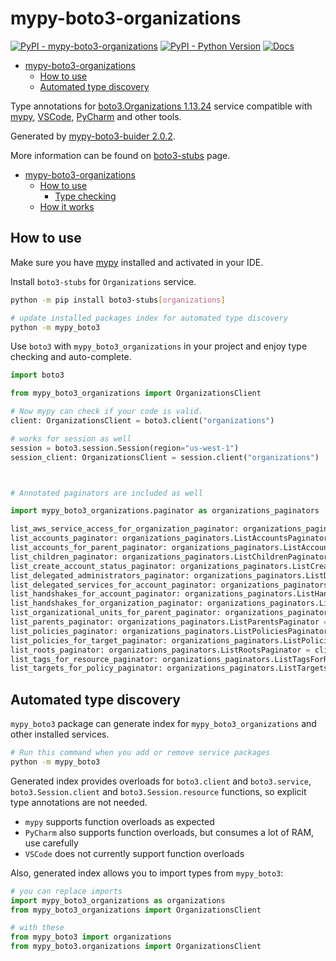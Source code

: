 # mypy-boto3-organizations

[![PyPI - mypy-boto3-organizations](https://img.shields.io/pypi/v/mypy-boto3-organizations.svg?color=blue)](https://pypi.org/project/mypy-boto3-organizations)
[![PyPI - Python Version](https://img.shields.io/pypi/pyversions/mypy-boto3-organizations.svg?color=blue)](https://pypi.org/project/mypy-boto3-organizations)
[![Docs](https://img.shields.io/readthedocs/mypy-boto3-builder.svg?color=blue)](https://mypy-boto3-builder.readthedocs.io/)

- [mypy-boto3-organizations](#mypy-boto3-organizations)
  - [How to use](#how-to-use)
  - [Automated type discovery](#automated-type-discovery)


Type annotations for
[boto3.Organizations 1.13.24](https://boto3.amazonaws.com/v1/documentation/api/1.13.24/reference/services/organizations.html#Organizations) service
compatible with [mypy](https://github.com/python/mypy), [VSCode](https://code.visualstudio.com/),
[PyCharm](https://www.jetbrains.com/pycharm/) and other tools.

Generated by [mypy-boto3-buider 2.0.2](https://github.com/vemel/mypy_boto3_builder).

More information can be found on [boto3-stubs](https://pypi.org/project/boto3-stubs/) page.

- [mypy-boto3-organizations](#mypy-boto3-organizations)
  - [How to use](#how-to-use)
    - [Type checking](#type-checking)
  - [How it works](#how-it-works)

## How to use

Make sure you have [mypy](https://github.com/python/mypy) installed and activated in your IDE.

Install `boto3-stubs` for `Organizations` service.

```bash
python -m pip install boto3-stubs[organizations]

# update installed packages index for automated type discovery
python -m mypy_boto3
```

Use `boto3` with `mypy_boto3_organizations` in your project and enjoy type checking and auto-complete.

```python
import boto3

from mypy_boto3_organizations import OrganizationsClient

# Now mypy can check if your code is valid.
client: OrganizationsClient = boto3.client("organizations")

# works for session as well
session = boto3.session.Session(region="us-west-1")
session_client: OrganizationsClient = session.client("organizations")



# Annotated paginators are included as well

import mypy_boto3_organizations.paginator as organizations_paginators

list_aws_service_access_for_organization_paginator: organizations_paginators.ListAWSServiceAccessForOrganizationPaginator = client.get_paginator("list_aws_service_access_for_organization")
list_accounts_paginator: organizations_paginators.ListAccountsPaginator = client.get_paginator("list_accounts")
list_accounts_for_parent_paginator: organizations_paginators.ListAccountsForParentPaginator = client.get_paginator("list_accounts_for_parent")
list_children_paginator: organizations_paginators.ListChildrenPaginator = client.get_paginator("list_children")
list_create_account_status_paginator: organizations_paginators.ListCreateAccountStatusPaginator = client.get_paginator("list_create_account_status")
list_delegated_administrators_paginator: organizations_paginators.ListDelegatedAdministratorsPaginator = client.get_paginator("list_delegated_administrators")
list_delegated_services_for_account_paginator: organizations_paginators.ListDelegatedServicesForAccountPaginator = client.get_paginator("list_delegated_services_for_account")
list_handshakes_for_account_paginator: organizations_paginators.ListHandshakesForAccountPaginator = client.get_paginator("list_handshakes_for_account")
list_handshakes_for_organization_paginator: organizations_paginators.ListHandshakesForOrganizationPaginator = client.get_paginator("list_handshakes_for_organization")
list_organizational_units_for_parent_paginator: organizations_paginators.ListOrganizationalUnitsForParentPaginator = client.get_paginator("list_organizational_units_for_parent")
list_parents_paginator: organizations_paginators.ListParentsPaginator = client.get_paginator("list_parents")
list_policies_paginator: organizations_paginators.ListPoliciesPaginator = client.get_paginator("list_policies")
list_policies_for_target_paginator: organizations_paginators.ListPoliciesForTargetPaginator = client.get_paginator("list_policies_for_target")
list_roots_paginator: organizations_paginators.ListRootsPaginator = client.get_paginator("list_roots")
list_tags_for_resource_paginator: organizations_paginators.ListTagsForResourcePaginator = client.get_paginator("list_tags_for_resource")
list_targets_for_policy_paginator: organizations_paginators.ListTargetsForPolicyPaginator = client.get_paginator("list_targets_for_policy")
```

## Automated type discovery

`mypy_boto3` package can generate index for `mypy_boto3_organizations` and other installed services.

```bash
# Run this command when you add or remove service packages
python -m mypy_boto3
```

Generated index provides overloads for `boto3.client` and `boto3.service`,
`boto3.Session.client` and `boto3.Session.resource` functions,
so explicit type annotations are not needed.

- `mypy` supports function overloads as expected
- `PyCharm` also supports function overloads, but consumes a lot of RAM, use carefully
- `VSCode` does not currently support function overloads

Also, generated index allows you to import types from `mypy_boto3`:

```python
# you can replace imports
import mypy_boto3_organizations as organizations
from mypy_boto3_organizations import OrganizationsClient

# with these
from mypy_boto3 import organizations
from mypy_boto3.organizations import OrganizationsClient
```